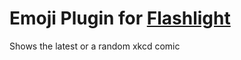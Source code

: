 # Emoji Plugin for [Flashlight](http://flashlight.nateparrott.com/)
Shows the latest or a random xkcd comic


